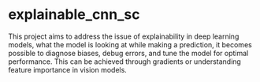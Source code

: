 # explainable_cnn_sc
This project aims to address the issue of explainability in deep learning models, what the model is looking at while making a prediction, it becomes possible to diagnose biases, debug errors, and tune the model for optimal performance. This can be achieved through gradients or understanding feature importance in vision models. 
